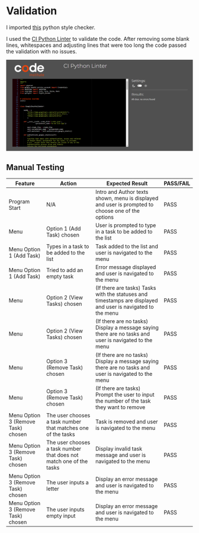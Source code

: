 # Validation

I imported [this](https://pypi.org/project/pep8/) python style checker.

I used the [CI Python Linter](https://pep8ci.herokuapp.com/) to validate the code. After removing some blank lines, whitespaces and adjusting lines that were too long the code passed the validation with no issues.

![CI Python Linter Validation](https://github.com/devnickocodes/to-do-list-project/blob/main/documentation/pep8-validator.png)


## Manual Testing

|   Feature     |   Action                      |   Expected Result            |     PASS/FAIL     |
| ------------- | ----------------------------- | ---------------------------- | ----------------- |
| Program Start | N/A | Intro and Author texts shown, menu is displayed and user is prompted to choose one of the options | PASS |
| Menu          | Option 1 (Add Task) chosen | User is prompted to type in a task to be added to the list | PASS |
| Menu Option 1 (Add Task) | Types in a task to be added to the list | Task added to the list and user is navigated to the menu | PASS |
| Menu Option 1 (Add Task) | Tried to add an empty task | Error message displayed and user is navigated to the menu | PASS |
| Menu          | Option 2 (View Tasks) chosen | (If there are tasks) Tasks with the statuses and timestamps are displayed and user is navigated to the menu| PASS |
| Menu          | Option 2 (View Tasks) chosen | (If there are no tasks) Display a message saying there are no tasks and user is navigated to the menu| PASS |
| Menu          | Option 3 (Remove Task) chosen | (If there are no tasks) Display a message saying there are no tasks and user is navigated to the menu| PASS |
| Menu          | Option 3 (Remove Task) chosen | (If there are tasks) Prompt the user to input the number of the task they want to remove | PASS |
| Menu Option 3 (Remove Task) chosen | The user chooses a task number that matches one of the tasks | Task is removed and user is navigated to the menu| PASS |
| Menu Option 3 (Remove Task) chosen | The user chooses a task number that does not match one of the tasks | Display invalid task message and user is navigated to the menu| PASS |
| Menu Option 3 (Remove Task) chosen | The user inputs a letter | Display an error message and user is navigated to the menu| PASS |
| Menu Option 3 (Remove Task) chosen | The user inputs empty input | Display an error message and user is navigated to the menu| PASS |







